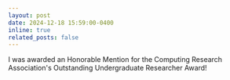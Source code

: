 ```yaml
---
layout: post
date: 2024-12-18 15:59:00-0400
inline: true
related_posts: false
---
```


I was awarded an Honorable Mention for the Computing Research Association's Outstanding Undergraduate Researcher Award!
